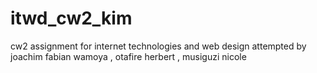 # itwd_cw2_kim
cw2 assignment for internet technologies and web design attempted by joachim fabian wamoya , otafire herbert , musiguzi nicole 
